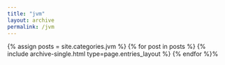 ```yaml
---
title: "jvm"
layout: archive
permalink: /jvm
---
```


{% assign posts = site.categories.jvm %}
{% for post in posts %} {% include archive-single.html type=page.entries_layout %} {% endfor %}%
